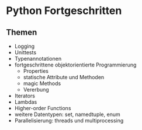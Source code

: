 # Python Fortgeschritten

## Themen

- Logging
- Unittests
- Typenannotationen
- fortgeschrittene objektorientierte Programmierung
  - Properties
  - statische Attribute und Methoden
  - magic Methods
  - Vererbung
- Iterators
- Lambdas
- Higher-order Functions
- weitere Datentypen: set, namedtuple, enum
- Parallelisierung: threads und multiprocessing
